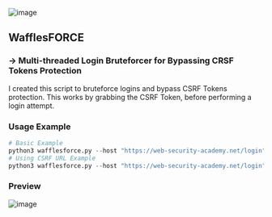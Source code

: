 ![image](https://github.com/user-attachments/assets/207902fe-2e60-497b-9a79-1ddcb460b7ca)
## WafflesFORCE
### -> Multi-threaded Login Bruteforcer for Bypassing CRSF Tokens Protection
I created this script to bruteforce logins and bypass CSRF Tokens protection. This works by grabbing the CSRF Token, before performing a login attempt.

### Usage Example
```Python
# Basic Example
python3 wafflesforce.py --host "https://web-security-academy.net/login" --data 'username=*USER*&password=*PASS*' -U 'users.txt' -P 'passwords.txt' -mr '/login2' -ms '200-299,301,302' --csrf-param 'csrf' --csrf-regex 'name="csrf" value="(.*?)">' --threads 5 --output results.txt
# Using CSRF URL Example
python3 wafflesforce.py --host "https://web-security-academy.net/login" --data 'username=*USER*&password=*PASS*' -U 'users.txt' -P 'passwords.txt' -mr '/login2' -ms '200-299,301,302' --csrf-param 'csrf' --csrf-regex 'name="csrf" value="(.*?)">' --threads 5 --csrf-url "https://web-security-academy.net/login" --output results.txt
```

### Preview
![image](https://github.com/user-attachments/assets/b86bd05e-ffaa-4c2f-b7b9-04391d17c924)
